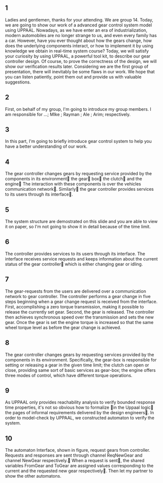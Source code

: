## 1

Ladies and gentlemen, thanks for your attending. We are group 14. Today, we are going to show our work of a advanced gear control system model using UPPAAL. Nowadays, as we have enter an era of industrialization, modern automobiles are no longer strange to us, and even every family has a car. However, have you ever thought about how the gears change, how does the underlying components interact, or how to implement it by using knowledge we obtain in real-time system course? Today, we will satisfy your curiosity by using UPPAAL, a powerful tool kit, to describe our gear controller design. Of course, to prove the correctness of the design, we will show our verification results later. Considering we are the first group of presentation, there will inevitably be some flaws in our work. We hope that you can listen patiently, point them out and provide us with valuable suggestions.

## 2

First, on behalf of my group, I'm going to introduce my group members. I am responsible for ...; MIke ; Rayman ; Ale ; Arim; respectively.

## 3

In this part, I'm going to briefly introduce gear control system to help you have a better understanding of our work.

## 4

The gear controller changes gears by requesting service provided by the components in its environment􏶘 the gear􏶧 box􏶦 the clutch􏶦 and the engine􏶙 The interaction with these components is over the vehicles communication network􏶙. Similarly􏶦 the gear controller provides services to its users through its interface􏶙. 

## 5

The system structure are demostrated on this slide and you are able to view it on paper, so I'm not going to show it in detail because of the time limit.

## 6

The controller provides services to its users through its interface. The interface receives service requests and keeps information about the current status of the gear controller􏶦 which is either changing gear or idling.

## 7

The gear-requests from the users are delivered over a communication network to gear controller. The controller performs a gear change in five steps beginning when a gear change request is received from the interface. First, accomplishing a zero torque transmission, making it possible to release the currently set gear. Second, the gear is released. The controller then achieves synchronous speed over the transmission and sets the new gear. Once the gear is set the engine torque is increased so that the same wheel torque level as before the gear change is achieved.

## 8

The gear controller changes gears by requesting services provided by the components in its environment. Specifically, the gear-box is responsible for setting or releasing a gear in the given time limit; the clutch can open or close, providing same sort of basic services as gear-box; the engine offers three modes of control, which have different torque operations. 

## 9

As UPPAAL only provides reachability analysis to verify bounded response time properties, it's not so obvious how to formalize 􏶤in the Uppaal logic􏶥 the pages of informal requirements delivered by the design engineers􏶙. In order to model-check by UPPAAL, we constructed automaton to verify the system.

## 10

The automaton Interface, shown in figure, request gears from controller. Requests and responses are sent through channel ReqNewGear and channel NewGear respectively.􏶙 When a request is sent􏶦, the shared variables FromGear and ToGear are assigned values corresponding to the current and the requested new gear respectively􏶙. Then let my partner to show the other automatons.
